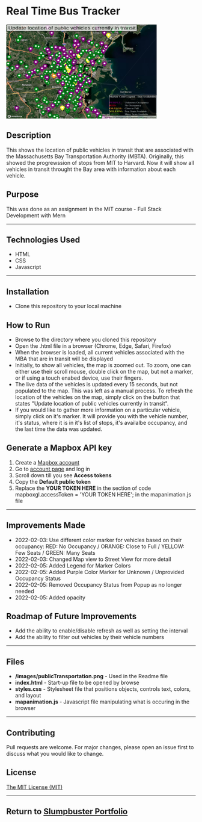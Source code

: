 # Real Time Bus Tracker
<img src="./publicTransportation.png" height="250px" width="400px"/>

## Description 
This shows the location of public vehicles in transit that are associated with the Massachusetts Bay Transportation Authority (MBTA).
Originally, this showed the progrewssion of stops from MIT to Harvard. Now it will show all vehicles in transit throught the Bay area with information about each vehicle.

## Purpose 
This was done as an assignment in the MIT course - Full Stack Development with Mern

---------

## Technologies Used 
- HTML
- CSS
- Javascript

---------

## Installation 
- Clone this repository to your local machine

## How to Run 
- Browse to the directory where you cloned this repository
- Open the .html file in a browser (Chrome, Edge, Safari, Firefox)
- When the browser is loaded, all current vehicles associated with the MBA that are in transit will be displayed
- Initially, to show all vehicles, the map is zoomed out. To zoom, one can either use their scroll mouse, double click on the map, but not a marker, or if using a touch enabed device, use their fingers.
- The live data of the vehicles is updated every 15 seconds, but not populated to the map. This was left as a manual process. To refresh the location of the vehicles on the map, simply click on the button that states "Update location of public vehicles currently in transit".
- If you would like to gather more information on a particular vehicle, simply click on it's marker. It will provide you with the vehicle number, it's status, where it is in it's list of stops, it's availalbe occupancy, and the last time the data was updated.

## Generate a Mapbox API key
1. Create a [Mapbox account](https://account.mapbox.com/auth/signup/?route-to=%22/%22)
2. Go to [account page](https://account.mapbox.com/) and log in
3. Scroll down till you see **Access tokens**
4. Copy the **Default public token**
5. Replace the **YOUR TOKEN HERE** in the section of code mapboxgl.accessToken = 'YOUR TOKEN HERE'; in the mapanimation.js file

---------

## Improvements Made
- 2022-02-03: Use different color marker for vehicles based on their occupancy: RED: No Occupancy / ORANGE: Close to Full / YELLOW: Few Seats / GREEN: Many Seats
- 2022-02-03: Changed Map view to Street View for more detail
- 2022-02-05: Added Legend for Marker Colors
- 2022-02-05: Added Purple Color Marker for Unknown / Unprovided Occupancy Status
- 2022-02-05: Removed Occupancy Status from Popup as no longer needed
- 2022-02-05: Added opacity

## Roadmap of Future Improvements
- Add the ability to enable/disable refresh as well as setting the interval
- Add the ability to filter out vehicles by their vehicle numbers

---------

## Files 
- **/images/publicTransportation.png** - Used in the Readme file 
- **index.html** - Start-up file to be opened by browse 
- **styles.css** - Stylesheet file that positions objects, controls text, colors, and layout
- **mapanimation.js** - Javascript file manipulating what is occuring in the browser 

---------

## Contributing 
Pull requests are welcome. For major changes, please open an issue first to discuss what you would like to change.

## License
[The MIT License (MIT)](https://github.com/slumpbuster/Real-Time-Bus-Tracker-Exercise/blob/main/LICENSE)

---------

## Return to [Slumpbuster Portfolio](https://slumpbuster.github.io/)
